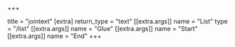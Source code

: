 +++

title = "jointext"
[extra]
return_type = "text"
[[extra.args]]
name = "List"
type = "/list"
[[extra.args]]
name = "Glue"
[[extra.args]]
name = "Start"
[[extra.args]]
name = "End"
+++
